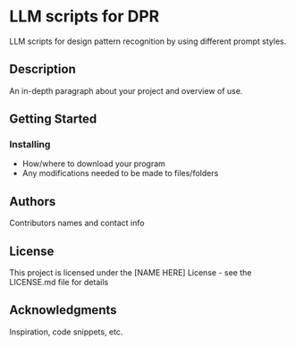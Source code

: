 # LLM scripts for DPR 

LLM scripts for design pattern recognition by using different prompt styles.  

## Description

An in-depth paragraph about your project and overview of use.

## Getting Started

### Installing

* How/where to download your program
* Any modifications needed to be made to files/folders

## Authors

Contributors names and contact info

## License

This project is licensed under the [NAME HERE] License - see the LICENSE.md file for details

## Acknowledgments

Inspiration, code snippets, etc.
